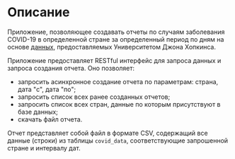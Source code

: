 # Описание
Приложение, позволяющее создавать отчеты по случаям 
заболевания COVID-19 в определенной стране за определенный период по дням
на основе <a href="https://github.com/CSSEGISandData/COVID-19">данных</a>,
предоставляемых Университетом Джона Хопкинса.

Приложение предоставляет RESTful интерфейс для запроса данных и запроса 
создания отчета. Оно позволяет:
- запросить асинхронное создание отчета по параметрам: страна, дата "с", дата "по";
- запросить список всех ранее созданных отчетов;
- запросить список всех стран, данные по которым присутствуют в базе данных;
- скачать файл отчета.

Отчет представляет собой файл в формате CSV, содержащий все данные (строки) из таблицы
`covid_data`, соответствующие запрошенной стране и интервалу дат.
